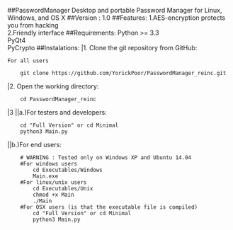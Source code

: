 ##PasswordManager
Desktop and portable Password Manager for Linux, Windows, and OS X
##Version :
1.0
##Features:
1.AES-encryption protects you from hacking</br>
2.Friendly interface
##Requirements:
Python >= 3.3</br>
PyQt4</br>
PyCrypto
##Instalations:
|1. Clone the git repository from GitHub:

    For all users

        git clone https://github.com/YorickPoor/PasswordManager_reinc.git

|2. Open the working directory:

        cd PasswordManager_reinc

|3 ||a.)For testers and developers:
        
        cd "Full Version" or cd Minimal
        python3 Main.py

   ||b.)For end users:
        
        # WARNING : Tested only on Windows XP and Ubuntu 14.04
        #For windows users
            cd Executables/Windows
            Main.exe
        #For linux/unix users
            cd Executables/Unix
            chmod +x Main
            ./Main
        #For OSX users (is that the executable file is compiled)
            cd "Full Version" or cd Minimal
            python3 Main.py
        